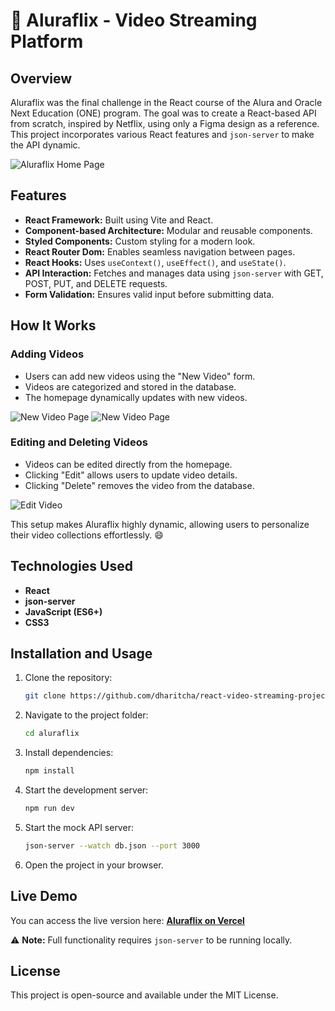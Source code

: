 # 🎥 Aluraflix - Video Streaming Platform

## Overview
Aluraflix was the final challenge in the React course of the Alura and Oracle Next Education (ONE) program. The goal was to create a React-based API from scratch, inspired by Netflix, using only a Figma design as a reference. This project incorporates various React features and `json-server` to make the API dynamic.

![Aluraflix Home Page](https://github.com/user-attachments/assets/7a5f26d0-71a8-451b-b831-acb5261cc460)

## Features
- **React Framework:** Built using Vite and React.
- **Component-based Architecture:** Modular and reusable components.
- **Styled Components:** Custom styling for a modern look.
- **React Router Dom:** Enables seamless navigation between pages.
- **React Hooks:** Uses `useContext()`, `useEffect()`, and `useState()`.
- **API Interaction:** Fetches and manages data using `json-server` with GET, POST, PUT, and DELETE requests.
- **Form Validation:** Ensures valid input before submitting data.

## How It Works
### Adding Videos
- Users can add new videos using the "New Video" form.
- Videos are categorized and stored in the database.
- The homepage dynamically updates with new videos.

![New Video Page](https://github.com/user-attachments/assets/7e8c834d-fead-49f9-a722-53681eeef02c)
![New Video Page](https://github.com/user-attachments/assets/aa4928c2-4348-43ad-9bf9-6673314c290a)

### Editing and Deleting Videos
- Videos can be edited directly from the homepage.
- Clicking "Edit" allows users to update video details.
- Clicking "Delete" removes the video from the database.

![Edit Video](https://github.com/user-attachments/assets/024ea02b-6859-4ea5-863f-f4af971885b7)

This setup makes Aluraflix highly dynamic, allowing users to personalize their video collections effortlessly. 😄

## Technologies Used
- **React**
- **json-server**
- **JavaScript (ES6+)**
- **CSS3**

## Installation and Usage
1. Clone the repository:
   ```sh
   git clone https://github.com/dharitcha/react-video-streaming-project.git
   ```
2. Navigate to the project folder:
   ```sh
   cd aluraflix
   ```
3. Install dependencies:
   ```sh
   npm install
   ```
4. Start the development server:
   ```sh
   npm run dev
   ```
5. Start the mock API server:
   ```sh
   json-server --watch db.json --port 3000
   ```
6. Open the project in your browser.

## Live Demo
You can access the live version here: **[Aluraflix on Vercel](https://aluraflix-puce.vercel.app/)**

⚠ **Note:** Full functionality requires `json-server` to be running locally.

## License
This project is open-source and available under the MIT License.
